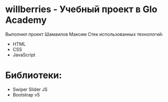 # willberries - Учебный проект в Glo Academy
Выполнил проект Шамаилов Максим
Стек использованных технологий: 
- HTML
- CSS
- JavaScript
# Библиотеки:
- Swiper Slider JS
- Bootstrap v5
